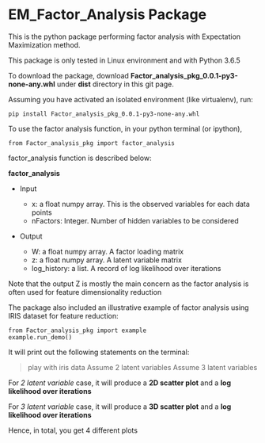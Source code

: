 # EM_Factor_Analysis Package

This is the python package performing factor analysis with Expectation Maximization method. 

This package is only tested in Linux environment and with Python 3.6.5

To download the package, download **Factor_analysis_pkg_0.0.1-py3-none-any.whl** under **dist** directory in this git page.

Assuming you have activated an isolated environment (like virtualenv), run:

`pip install Factor_analysis_pkg_0.0.1-py3-none-any.whl`

To use the factor analysis function, in your python terminal (or ipython),

`from Factor_analysis_pkg import factor_analysis`

factor_analysis function is described below:

**factor_analysis**
* Input 
	* x: a float numpy array. This is the observed variables for each data points 
	* nFactors: Integer. Number of hidden variables to be considered

* Output
	* W: a float numpy array. A factor loading matrix
	* z: a float numpy array. A latent variable matrix
	* log_history: a list. A record of log likelihood over iterations

Note that the output Z is mostly the main concern as the factor analysis is often used for feature dimensionality reduction

The package also included an illustrative example of factor analysis using IRIS dataset for feature reduction:

```
from Factor_analysis_pkg import example
example.run_demo()
```

It will print out the following statements on the terminal:

> play with iris data
> Assume 2 latent variables
> Assume 3 latent variables

For *2 latent variable* case, it will produce a **2D scatter plot** and a **log likelihood over iterations**

For *3 latent variable* case, it will produce a **3D scatter plot** and a **log likelihood over iterations**

Hence, in total, you get 4 different plots